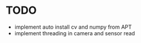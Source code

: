 # TODO

- implement auto install cv and numpy from APT
- implement threading in camera and sensor read
